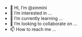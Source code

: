 - 👋 Hi, I’m @xinmini
- 👀 I’m interested in ...
- 🌱 I’m currently learning ...
- 💞️ I’m looking to collaborate on ...
- 📫 How to reach me ...

<!---
xinmini/xinmini is a ✨ special ✨ repository because its `README.md` (this file) appears on your GitHub profile.
You can click the Preview link to take a look at your changes.
--->
